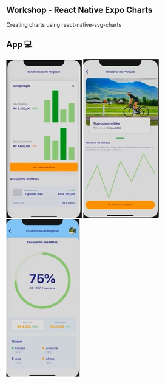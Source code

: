 ## Workshop - React Native Expo Charts
Creating charts using react-native-svg-charts

## App 💻
<img src="./github/barChart.jpg" alt="BarChart">
<img src="./github/lineChart.jpg" alt="LineChart">
<img src="./github/progressChart.jpg" alt="ProgressChart">
